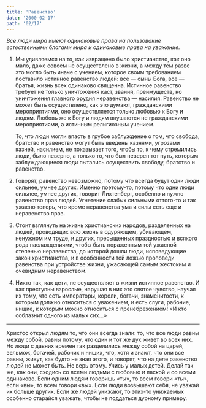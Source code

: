 ```yaml
---
title: 'Равенство'
date: '2000-02-17'
path: '02/17'
---
```


*Все люди мира имеют одинаковые права на пользование естественными благами мира и одинаковые права на уважение.*

1.
    Мы удивляемся на то, как извращено было христианство, как оно мало, даже совсем не осуществлено в жизни, а между тем разве это могло быть иначе с учением, которое своим требованием поставило истинное равенство людей: все — сыны Бога, все — братья, жизнь всех одинаково священна. Истинное равенство требует не только уничтожения каст, званий, преимуществ, но уничтожения главного орудия неравенства — насилия. Равенство не может быть осуществлено, как это думают, гражданскими мероприятиями, оно осуществляется только любовью к Богу и людям. Любовь же к Богу и людям внушаются не гражданскими мероприятиями, а истинным религиозным учением.

    То, что люди могли впасть в грубое заблуждение о том, что свобода, братство и равенство могут быть введены казнями, угрозами казней, насилием, не показывает того, чтобы то, к чему стремились люди, было неверно, а только то, что был неверен тот путь, которым заблуждающиеся люди пытались осуществить свободу, братство и равенство.

2.
    Говорят, равенство невозможно, потому что всегда будут одни люди сильнее, умнее других. Именно поэтому-то, потому что одни люди сильнее, умнее других, говорит Лихтенберг, особенно и нужно равенство прав людей. Угнетение слабых сильными оттого-то и так ужасно теперь, что кроме неравенства ума и силы есть еще и неравенство прав.

3.
    Стоит взглянуть на жизнь христианских народов, разделенных на людей, проводящих всю жизнь в одуряющем, убивающем, ненужном им труде, и других, пресыщенных праздностью и всякого рода наслаждениями, чтобы быть пораженным той ужасной степенью неравенства, до которой дошли люди, исповедующие закон христианства, и в особенности той ложью проповеди равенства при устройстве жизни, ужасающей самым жестоким и очевидным неравенством.

4.
    Никто так, как дети, не осуществляет в жизни истинное равенство. И как преступны взрослые, нарушая в них это святое чувство, научая их тому, что есть императоры, короли, богачи, знаменитости, к которым должно относиться с уважением, и есть слуги, рабочие, нищие, к которым можно относиться с пренебрежением! «И кто соблазнит одного из малых сих...»

---

Христос открыл людям то, что они всегда знали: то, что все люди равны между собой, равны потому, что один и тот же дух живет во всех них. Но люди с давних времен так разделились между собой на царей, вельмож, богачей, рабочих и нищих, что, хотя и знают, что они все равны, живут, как будто не зная этого, и говорят, что на деле равенство людей не может быть. Не верь этому. Учись у малых детей. Делай так же, как они, сходись со всеми людьми с любовью и лаской и со всеми одинаково. Если одним людям говоришь «ты», то всем говори «ты», если «вы», то всем говори «вы». Если люди возвышают себя, не уважай их больше других. Если же людей унижают, то этих-то унижаемых особенно старайся уважать, чтобы не поддаться дурному примеру.
